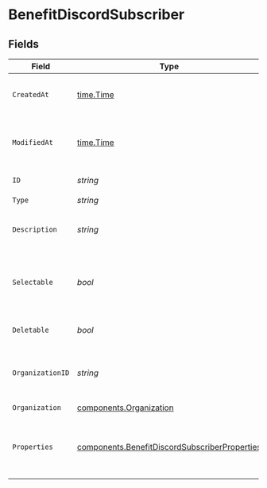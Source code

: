 # BenefitDiscordSubscriber


## Fields

| Field                                                                                                          | Type                                                                                                           | Required                                                                                                       | Description                                                                                                    |
| -------------------------------------------------------------------------------------------------------------- | -------------------------------------------------------------------------------------------------------------- | -------------------------------------------------------------------------------------------------------------- | -------------------------------------------------------------------------------------------------------------- |
| `CreatedAt`                                                                                                    | [time.Time](https://pkg.go.dev/time#Time)                                                                      | :heavy_check_mark:                                                                                             | Creation timestamp of the object.                                                                              |
| `ModifiedAt`                                                                                                   | [time.Time](https://pkg.go.dev/time#Time)                                                                      | :heavy_check_mark:                                                                                             | Last modification timestamp of the object.                                                                     |
| `ID`                                                                                                           | *string*                                                                                                       | :heavy_check_mark:                                                                                             | The ID of the benefit.                                                                                         |
| `Type`                                                                                                         | *string*                                                                                                       | :heavy_check_mark:                                                                                             | N/A                                                                                                            |
| `Description`                                                                                                  | *string*                                                                                                       | :heavy_check_mark:                                                                                             | The description of the benefit.                                                                                |
| `Selectable`                                                                                                   | *bool*                                                                                                         | :heavy_check_mark:                                                                                             | Whether the benefit is selectable when creating a product.                                                     |
| `Deletable`                                                                                                    | *bool*                                                                                                         | :heavy_check_mark:                                                                                             | Whether the benefit is deletable.                                                                              |
| `OrganizationID`                                                                                               | *string*                                                                                                       | :heavy_check_mark:                                                                                             | The ID of the organization owning the benefit.                                                                 |
| `Organization`                                                                                                 | [components.Organization](../../models/components/organization.md)                                             | :heavy_check_mark:                                                                                             | N/A                                                                                                            |
| `Properties`                                                                                                   | [components.BenefitDiscordSubscriberProperties](../../models/components/benefitdiscordsubscriberproperties.md) | :heavy_check_mark:                                                                                             | Properties available to subscribers for a benefit of type `discord`.                                           |